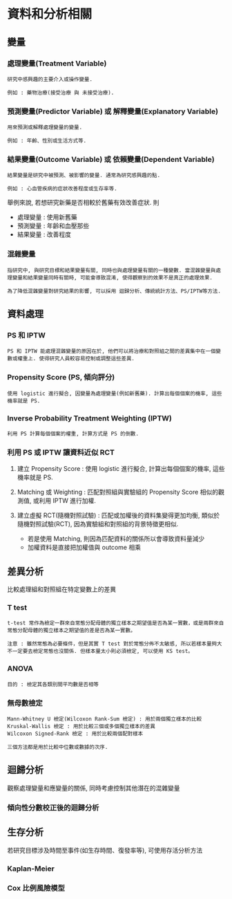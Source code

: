 <!-- markdownlint-disable MD033 -->
<!-- markdownlint-disable MD010 -->
<!-- markdownlint-disable MD037 -->

# 資料和分析相關

## 變量

### 處理變量(Treatment Variable)

    研究中感興趣的主要介入或操作變量.
    
    例如 : 藥物治療(接受治療 與 未接受治療).

### 預測變量(Predictor Variable) 或 解釋變量(Explanatory Variable)

    用來預測或解釋處理變量的變量.

    例如 : 年齡、性別或生活方式等.

### 結果變量(Outcome Variable) 或 依賴變量(Dependent Variable)

    結果變量是研究中被預測、被影響的變量. 通常為研究感興趣的點.

    例如 : 心血管疾病的症狀改善程度或生存率等.

舉例來說, 若想研究新藥是否相較於舊藥有效改善症狀. 則
* 處理變量 : 使用新舊藥
* 預測變量 : 年齡和血壓那些
* 結果變量 : 改善程度

### 混雜變量

    指研究中, 與研究目標和結果變量有關, 同時也與處理變量有關的一種變數. 當混雜變量與處理變量和結果變量同時有關時, 可能會導致混淆, 使得觀察到的效果不是真正的處理效果. 

    為了降低混雜變量對研究結果的影響, 可以採用 迴歸分析、傳統統計方法、PS/IPTW等方法.

## 資料處理

### PS 和 IPTW

    PS 和 IPTW 能處理混雜變量的原因在於, 他們可以將治療和對照組之間的差異集中在一個變數或權重上. 使得研究人員較容易控制或調整這些差異.

### Propensity Score (PS, 傾向評分)

    使用 logistic 進行擬合, 因變量為處理變量(例如新舊藥). 計算出每個個案的機率, 這些機率就是 PS.

### Inverse Probability Treatment Weighting (IPTW)

    利用 PS 計算每個個案的權重, 計算方式是 PS 的倒數.

### 利用 PS 或 IPTW 讓資料近似 RCT

1. 建立 Propensity Score : 使用 logistic 進行擬合, 計算出每個個案的機率, 這些機率就是 PS.

2. Matching 或 Weighting : 匹配對照組與實驗組的 Propensity Score 相似的觀測值, 或利用 IPTW 進行加權.

3. 建立虛擬 RCT(隨機對照試驗) : 匹配或加權後的資料集變得更加均衡, 類似於隨機對照試驗(RCT), 因為實驗組和對照組的背景特徵更相似.

    * 若是使用 Matching, 則因為匹配資料的關係所以會導致資料量減少
    * 加權資料是直接把加權值與 outcome 相乘

## 差異分析

比較處理組和對照組在特定變數上的差異

### T test

    t-test 常作為檢定一群來自常態分配母體的獨立樣本之期望值是否為某一實數，或是兩群來自常態分配母體的獨立樣本之期望值的差是否為某一實數。

    注意 : 雖然常態為必要條件，但是其實 T test 對於常態分佈不太敏感, 所以若樣本量夠大不一定要去檢定常態也沒關係. 但樣本量太小則必須檢定, 可以使用 KS test。

### ANOVA

    目的 : 檢定其各類別間平均數是否相等

### 無母數檢定

    Mann-Whitney U 檢定(Wilcoxon Rank-Sum 檢定) : 用於兩個獨立樣本的比較
    Kruskal-Wallis 檢定 : 用於比較三個或多個獨立樣本的差異
    Wilcoxon Signed-Rank 檢定 : 用於比較兩個配對樣本

    三個方法都是用於比較中位數或數據的次序.

## 迴歸分析

觀察處理變量和應變量的關係, 同時考慮控制其他潛在的混雜變量

### 傾向性分數校正後的迴歸分析

## 生存分析

若研究目標涉及時間至事件(如生存時間、復發率等), 可使用存活分析方法

### Kaplan-Meier

### Cox 比例風險模型
